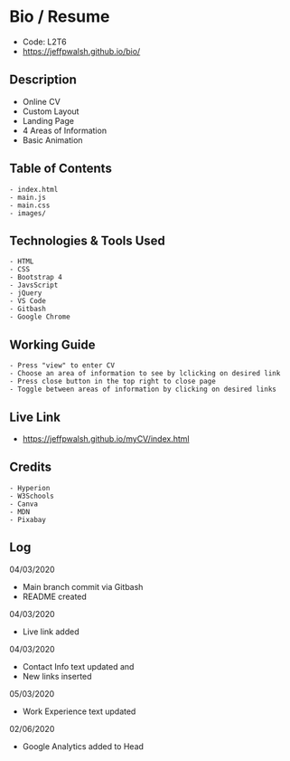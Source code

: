 # Bio / Resume

- Code: L2T6
- https://jeffpwalsh.github.io/bio/

## Description

- Online CV
- Custom Layout
- Landing Page
- 4 Areas of Information
- Basic Animation

## Table of Contents

```
- index.html
- main.js
- main.css
- images/
```

## Technologies & Tools Used

```
- HTML
- CSS
- Bootstrap 4
- JavsScript
- jQuery
- VS Code
- Gitbash
- Google Chrome
```

## Working Guide

```
- Press "view" to enter CV
- Choose an area of information to see by lclicking on desired link
- Press close button in the top right to close page
- Toggle between areas of information by clicking on desired links
```

## Live Link

- https://jeffpwalsh.github.io/myCV/index.html

## Credits

```
- Hyperion
- W3Schools
- Canva
- MDN
- Pixabay

```

## Log

04/03/2020

- Main branch commit via Gitbash
- README created

04/03/2020

- Live link added

04/03/2020

- Contact Info text updated and
- New links inserted

05/03/2020

- Work Experience text updated

02/06/2020

- Google Analytics added to Head
